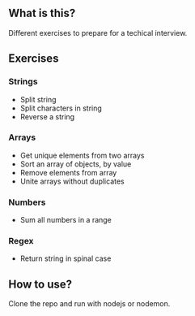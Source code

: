 ## What is this?

Different exercises to prepare for a techical interview.

## Exercises

### Strings

- Split string
- Split characters in string
- Reverse a string

### Arrays

- Get unique elements from two arrays
- Sort an array of objects, by value
- Remove elements from array
- Unite arrays without duplicates

### Numbers

- Sum all numbers in a range

### Regex

- Return string in spinal case

## How to use?

Clone the repo and run with nodejs or nodemon.
